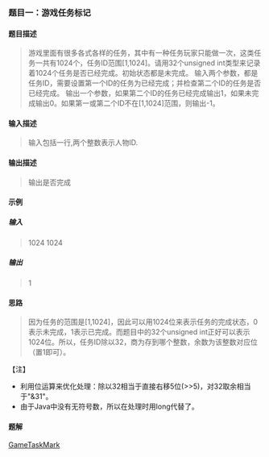 ### 题目一：游戏任务标记
#### 题目描述
>游戏里面有很多各式各样的任务，其中有一种任务玩家只能做一次，这类任务一共有1024个，任务ID范围[1,1024]。请用32个unsigned int类型来记录着1024个任务是否已经完成。初始状态都是未完成。 输入两个参数，都是任务ID，需要设置第一个ID的任务为已经完成；并检查第二个ID的任务是否已经完成。 输出一个参数，如果第二个ID的任务已经完成输出1，如果未完成输出0。如果第一或第二个ID不在[1,1024]范围，则输出-1。
#### 输入描述
>输入包括一行,两个整数表示人物ID.
#### 输出描述
>输出是否完成
#### 示例
##### 输入
>1024 1024
##### 输出
>1

#### 思路
>因为任务的范围是[1,1024]，因此可以用1024位来表示任务的完成状态，0表示未完成，1表示已完成。而题目中的32个unsigned int正好可以表示1024位。所以，任务ID除以32，商为存到哪个整数，余数为该整数对应位（置1即可）。

【注】
- 利用位运算来优化处理：除以32相当于直接右移5位(>>5)，对32取余相当于"&31"。
- 由于Java中没有无符号数，所以在处理时用long代替了。
#### 题解
[GameTaskMark](https://github.com/WavyPeng/CompanyProgramTest/edit/master/src/tencent/y2017/GameTaskMark.java)
